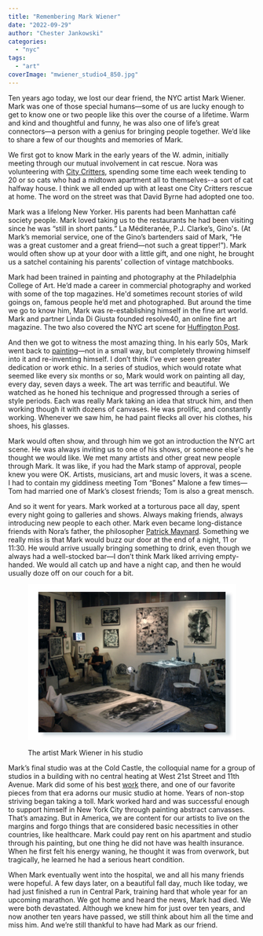 ```yaml
---
title: "Remembering Mark Wiener"
date: "2022-09-29"
author: "Chester Jankowski"
categories: 
  - "nyc"
tags: 
  - "art"
coverImage: "mwiener_studio4_850.jpg"
---
```


Ten years ago today, we lost our dear friend, the NYC artist Mark Wiener. Mark was one of those special humans—some of us are lucky enough to get to know one or two people like this over the course of a lifetime. Warm and kind and thoughtful and funny, he was also one of life’s great connectors—a person with a genius for bringing people together. We’d like to share a few of our thoughts and memories of Mark.

We first got to know Mark in the early years of the W. admin, initially meeting through our mutual involvement in cat rescue. Nora was volunteering with [City Critters](http://citycritters.org/), spending some time each week tending to 20 or so cats who had a midtown apartment all to themselves--a sort of cat halfway house. I think we all ended up with at least one City Critters rescue at home. The word on the street was that David Byrne had adopted one too.

Mark was a lifelong New Yorker. His parents had been Manhattan café society people. Mark loved taking us to the restaurants he had been visiting since he was “still in short pants.” La Méditeranée, P.J. Clarke’s, Gino's. (At Mark’s memorial service, one of the Gino’s bartenders said of Mark, “He was a great customer and a great friend—not such a great tipper!”). Mark would often show up at your door with a little gift, and one night, he brought us a satchel containing his parents’ collection of vintage matchbooks.

Mark had been trained in painting and photography at the Philadelphia College of Art. He’d made a career in commercial photography and worked with some of the top magazines. He'd sometimes recount stories of wild goings on, famous people he’d met and photographed. But around the time we go to know him, Mark was re-establishing himself in the fine art world. Mark and partner Linda Di Giusta founded resolve40, an online fine art magazine. The two also covered the NYC art scene for [Huffington Post](https://www.huffpost.com/entry/in-memoriam_b_1948526).

And then we got to witness the most amazing thing. In his early 50s, Mark went back to [painting](https://fineartamerica.com/profiles/mark-wiener)—not in a small way, but completely throwing himself into it and re-inventing himself. I don’t think I’ve ever seen greater dedication or work ethic. In a series of studios, which would rotate what seemed like every six months or so, Mark would work on painting all day, every day, seven days a week. The art was terrific and beautiful. We watched as he honed his technique and progressed through a series of style periods. Each was really Mark taking an idea that struck him, and then working though it with dozens of canvases. He was prolific, and constantly working. Whenever we saw him, he had paint flecks all over his clothes, his shoes, his glasses.

Mark would often show, and through him we got an introduction the NYC art scene. He was always inviting us to one of his shows, or someone else's he thought we would like. We met many artists and other great new people through Mark. It was like, if you had the Mark stamp of approval, people knew you were OK. Artists, musicians, art and music lovers, it was a scene. I had to contain my giddiness meeting Tom “Bones” Malone a few times—Tom had married one of Mark’s closest friends; Tom is also a great mensch.

And so it went for years. Mark worked at a torturous pace all day, spent every night going to galleries and shows. Always making friends, always introducing new people to each other. Mark even became long-distance friends with Nora’s father, the philosopher [Patrick Maynard](https://publish.uwo.ca/~pmaynard/). Something we really miss is that Mark would buzz our door at the end of a night, 11 or 11:30. He would arrive usually bringing something to drink, even though we always had a well-stocked bar—I don’t think Mark liked arriving empty-handed. We would all catch up and have a night cap, and then he would usually doze off on our couch for a bit.

<figure>

![The artist Mark Wiener in his studio](images/mwiener_studio4_850.jpg)

<figcaption>

The artist Mark Wiener in his studio

</figcaption>

</figure>

Mark’s final studio was at the Cold Castle, the colloquial name for a group of studios in a building with no central heating at West 21st Street and 11th Avenue. Mark did some of his best [work](https://www.saatchiart.com/mwienerarts) there, and one of our favorite pieces from that era adorns our music studio at home. Years of non-stop striving began taking a toll. Mark worked hard and was successful enough to support himself in New York City through painting abstract canvasses. That’s amazing. But in America, we are content for our artists to live on the margins and forgo things that are considered basic necessities in other countries, like healthcare. Mark could pay rent on his apartment and studio through his painting, but one thing he did not have was health insurance. When he first felt his energy waning, he thought it was from overwork, but tragically, he learned he had a serious heart condition.

When Mark eventually went into the hospital, we and all his many friends were hopeful. A few days later, on a beautiful fall day, much like today, we had just finished a run in Central Park, training hard that whole year for an upcoming marathon. We got home and heard the news, Mark had died. We were both devastated. Although we knew him for just over ten years, and now another ten years have passed, we still think about him all the time and miss him. And we’re still thankful to have had Mark as our friend.
